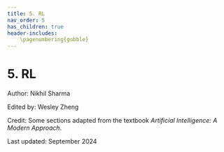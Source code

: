 ```yaml
---
title: 5. RL
nav_order: 5
has_children: true
header-includes:
    \pagenumbering{gobble}
---
```


# 5. RL

Author: Nikhil Sharma

Edited by: Wesley Zheng

Credit: Some sections adapted from the textbook *Artificial Intelligence: A Modern Approach*.

Last updated: September 2024
